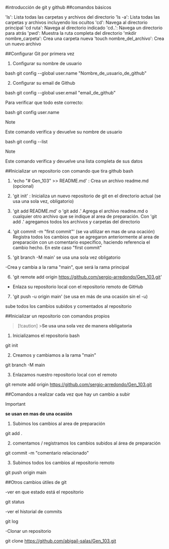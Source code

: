 #introducción de git y github
##comandos básicos

'ls': Lista todas las carpetas y archivos del directorio
'ls -a': Lista todas las carpetas y archivos incluyendo los ocultos
'cd': Navega al directorio principal
'cd ruta': Navega al directorio indicado
'cd..': Navega un directorio para atrás
'pwd': Muestra la ruta completa del directorio
'mkdir nombre_carpeta': Crea una carpeta nueva
'touch nombre_del_archivo': Crea un nuevo archivo

##Configurar Git por primera vez

1. Configurar su nombre de usuario

bash
git config --global user.name "Nombre_de_usuario_de_github"

2. Configurar su email de Github

bash
git config --global user.email "email_de_github"

Para verificar que todo este correcto:

bash
git config user.name

> [!NOTE]
> Este comando verifica y devuelve su nombre de usuario

bash
git config --list

> [!NOTE]
> Este comando verifica y devuelve una lista completa de sus datos

##Inicializar un repositorio con comando que tira github
bash

1. 'echo "# Gen_103" >> README.md' : Crea un archivo readme.md (opcional)

2. 'git init' : Inicializa un nuevo repositorio de git en el directorio actual (se usa una sola vez, obligatorio)

3. 'git add README.md' o 'git add .' Agrega el archivo readme.md o cualquier otro archivo que se indique al area de preparación.
   Con 'git add .' agregamos todos los archivos y carpetas del directorio

4. 'git commit -m "first commit"' (se va utilizar en mas de una ocación) Registra todos los cambios que se agregaron anteriormente al area de preparación con un
   comentario específico, haciendo referencia el cambio hecho. En este caso "first commit"

5. 'git branch -M main' se usa una sola vez obligatorio

-Crea y cambia a la rama "main", que será la rama principal

6. 'git remote add origin https://github.com/sergio-arredondo/Gen_103.git'

- Enlaza su repositorio local con el repositorio remoto de GitHub

7. 'git push -u origin main' (se usa en más de una ocasión sin el -u)

sube todos los cambios subidos y comentados al repositorio

##Inicializar un repositorio con comandos propios

> [!caution] >**Se usa una sola vez de manera obligatoria**

1. Inicializamos el repositorio
   bash

git init

2. Creamos y cambiamos a la rama "main"

git branch -M main

3. Enlazamos nuestro repositorio local con el remoto

git remote add origin https://github.com/sergio-arredondo/Gen_103.git

##Comandos a realizar cada vez que hay un cambio a subir

> [!Important]
> **se usan en mas de una ocasión**

1. Subimos los cambios al area de preparación

git add .

2. comentamos / registramos los cambios subidos al área de preparación

git commit -m "comentario relacionado"

3. Subimos todos los cambios al repositorio remoto

git push origin main

##Otros cambios útiles de git

-ver en que estado está el repositorio

git status

-ver el historial de commits

git log

-Clonar un repositorio

git clone https://github.com/abigail-salas/Gen_103.git
